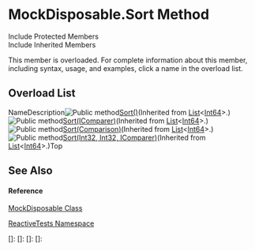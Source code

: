 # MockDisposable.Sort Method

Include Protected Members  
Include Inherited Members

This member is overloaded. For complete information about this member, including syntax, usage, and examples, click a name in the overload list.

## Overload List

NameDescription![Public method](images\Hh303103.pubmethod(en-us,VS.103).gif "Public method")[Sort()](https://msdn.microsoft.com/en-us/library/b0zbh7b6)(Inherited from [List](https://msdn.microsoft.com/en-us/library/6sh2ey19)<[Int64](https://msdn.microsoft.com/en-us/library/6yy583ek)>.)![Public method](images\Hh303103.pubmethod(en-us,VS.103).gif "Public method")[Sort(IComparer<T>)](https://msdn.microsoft.com/en-us/library/m:system.collections.generic.list%601.sort(system.collections.generic.icomparer%7b%600%7d)(v=VS.103))(Inherited from [List](https://msdn.microsoft.com/en-us/library/6sh2ey19)<[Int64](https://msdn.microsoft.com/en-us/library/6yy583ek)>.)![Public method](images\Hh303103.pubmethod(en-us,VS.103).gif "Public method")[Sort(Comparison<T>)](https://msdn.microsoft.com/en-us/library/m:system.collections.generic.list%601.sort(system.comparison%7b%600%7d)(v=VS.103))(Inherited from [List](https://msdn.microsoft.com/en-us/library/6sh2ey19)<[Int64](https://msdn.microsoft.com/en-us/library/6yy583ek)>.)![Public method](images\Hh303103.pubmethod(en-us,VS.103).gif "Public method")[Sort(Int32, Int32, IComparer<T>)](https://msdn.microsoft.com/en-us/library/m:system.collections.generic.list%601.sort(system.int32%2csystem.int32%2csystem.collections.generic.icomparer%7b%600%7d)(v=VS.103))(Inherited from [List](https://msdn.microsoft.com/en-us/library/6sh2ey19)<[Int64](https://msdn.microsoft.com/en-us/library/6yy583ek)>.)Top

## See Also

#### Reference

[MockDisposable Class](MockDisposable\MockDisposable.md)

[ReactiveTests Namespace](ReactiveTests\ReactiveTests.md)

[]: 
[]: 
[]: 
[]: 